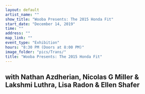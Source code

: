 ```yaml
---
layout: default
artist_name: ""
show_title: "Wooba Presents: The 2015 Honda Fit"
start_date: "December 14, 2019"
time: ""
address: ""
map_link: ""
event_type: "Exhibition"
hours: "8:30 PM (Doors at 8:00 PM)"
image_folder: "pics/Trans/"
title: "Wooba Presents: The 2015 Honda Fit"
---
```

## with Nathan Azdherian, Nicolas G Miller & Lakshmi Luthra, Lisa Radon & Ellen Shafer
